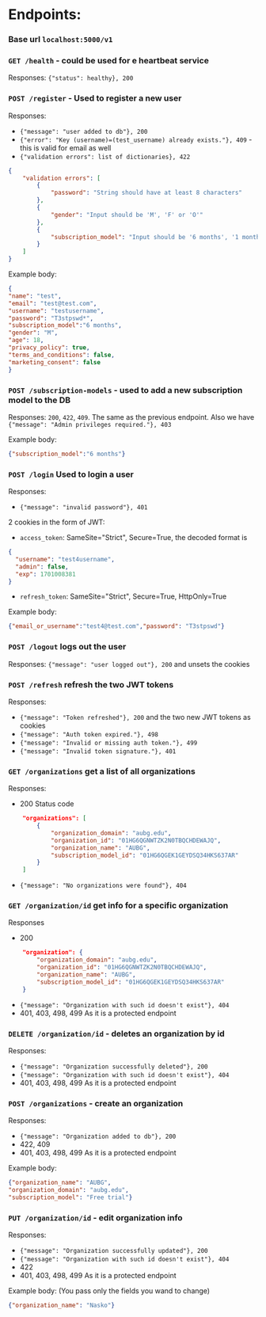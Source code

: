 # Endpoints:
### Base url `localhost:5000/v1`

### `GET /health` - could be used for e heartbeat service
Responses: `{"status": healthy}, 200`

### `POST /register` - Used to register a new user

Responses:
* `{"message": "user added to db"}, 200`
* `{"error": "Key (username)=(test_username) already exists."}, 409` - this is valid for email as well
* `{"validation errors": list of dictionaries}, 422`
```json
{
    "validation errors": [
        {
            "password": "String should have at least 8 characters"
        },
        {
            "gender": "Input should be 'M', 'F' or 'O'"
        },
        {
            "subscription_model": "Input should be '6 months', '1 month' or '1 year'"
        }
    ]
}
```

Example body:
```json
{
"name": "test",
"email": "test@test.com",
"username": "testusername",
"password": "T3stpswd*",
"subscription_model":"6 months",
"gender": "M",
"age": 18,
"privacy_policy": true,
"terms_and_conditions": false,
"marketing_consent": false
}
```
### `POST /subscription-models` - used to add a new subscription model to the DB

Responses: `200`, `422`, `409`. The same as the previous endpoint.
Also we have `{"message": "Admin privileges required."}, 403` 

Example body: 
```json
{"subscription_model":"6 months"}
```

### `POST /login` Used to login a user

Responses:
* `{"message": "invalid password"}, 401`

2 cookies in the form of JWT:
* `access_token`: SameSite="Strict", Secure=True, the decoded format is 
```json
{
  "username": "test4username",
  "admin": false,
  "exp": 1701008381
}
```
* `refresh_token`: SameSite="Strict", Secure=True, HttpOnly=True

Example body:
```json
{"email_or_username":"test4@test.com","password": "T3stpswd"}
```

### `POST /logout` logs out the user

Responses:
`{"message": "user logged out"}, 200` and unsets the cookies

### `POST /refresh` refresh the two JWT tokens

Responses:
* `{"message": "Token refreshed"}, 200` and the two new JWT tokens as cookies
* `{"message": "Auth token expired."}, 498`
* `{"message": "Invalid or missing auth token."}, 499`
* `{"message": "Invalid token signature."}, 401`

### `GET /organizations` get a list of all organizations

Responses:
* 200 Status code
```json
    "organizations": [
        {
            "organization_domain": "aubg.edu",
            "organization_id": "01HG6QGNWTZK2N0TBQCHDEWAJQ",
            "organization_name": "AUBG",
            "subscription_model_id": "01HG6QGEK1GEYDSQ34HKS637AR"
        }
    ]
```
* `{"message": "No organizations were found"}, 404`

### `GET /organization/id` get info for a specific organization

Responses 
* 200
```json
    "organization": {
        "organization_domain": "aubg.edu",
        "organization_id": "01HG6QGNWTZK2N0TBQCHDEWAJQ",
        "organization_name": "AUBG",
        "subscription_model_id": "01HG6QGEK1GEYDSQ34HKS637AR"
    }
```
* `{"message": "Organization with such id doesn't exist"}, 404`
* 401, 403, 498, 499 As it is a protected endpoint

### `DELETE /organization/id` - deletes an organization by id

Responses:
* `{"message": "Organization successfully deleted"}, 200`
* `{"message": "Organization with such id doesn't exist"}, 404`
* 401, 403, 498, 499 As it is a protected endpoint

### `POST /organizations` - create an organization

Responses:
* `{"message": "Organization added to db"}, 200`
* 422, 409
* 401, 403, 498, 499 As it is a protected endpoint

Example body:

```json
{"organization_name": "AUBG",
"organization_domain": "aubg.edu",
"subscription_model": "Free trial"}
```

### `PUT /organization/id` - edit organization info

Responses:
* `{"message": "Organization successfully updated"}, 200`
* `{"message": "Organization with such id doesn't exist"}, 404`
* 422
* 401, 403, 498, 499 As it is a protected endpoint

Example body: (You pass only the fields you wand to change)
```json
{"organization_name": "Nasko"}
```